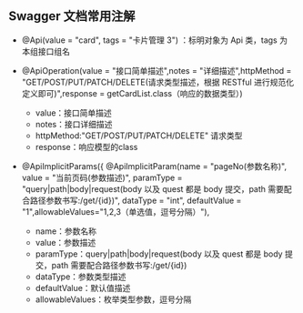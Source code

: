 ## Swagger 文档常用注解

- @Api(value = "card", tags = "卡片管理 3") ：标明对象为 Api 类，tags 为本组接口组名

- @ApiOperation(value = "接口简单描述",notes = "详细描述",httpMethod = "GET/POST/PUT/PATCH/DELETE(请求类型描述，根据 RESTful 进行规范化定义即可)",response = getCardList.class（响应的数据类型）)

    - value：接口简单描述
    - notes：接口详细描述
    - httpMethod:"GET/POST/PUT/PATCH/DELETE" 请求类型
    - response：响应模型的class


- @ApiImplicitParams({
  @ApiImplicitParam(name = "pageNo(参数名称)", value = "当前页码(参数描述)", paramType = "query|path|body|request(body 以及 quest 都是 body 提交，path 需要配合路径参数书写:/get/{id})", dataType = "int", defaultValue = "1",allowableValues="1,2,3（单选值，逗号分隔）"),

  - name：参数名称
  - value：参数描述
  - paramType：query|path|body|request(body 以及 quest 都是 body 提交，path 需要配合路径参数书写:/get/{id})
  - dataType：参数类型描述
  - defaultValue：默认值描述
  - allowableValues：枚举类型参数，逗号分隔
